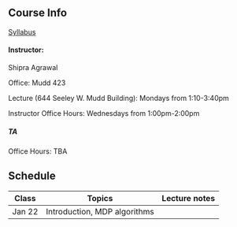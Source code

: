 ## Course Info

[Syllabus](https://github.com/ieor8100/rl/blob/master/Reinforcement%20Learning%20course%20syllabus.pdf)

#### Instructor: 

Shipra Agrawal

Office: Mudd 423

Lecture (644 Seeley W. Mudd Building): Mondays from 1:10-3:40pm

Instructor Office Hours: Wednesdays from 1:00pm-2:00pm

##### TA 
Office Hours: TBA

## Schedule

| Class|Topics|  Lecture notes |
|------|------|----------------|
|Jan 22    | Introduction, MDP algorithms     |                |
